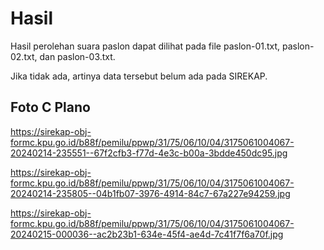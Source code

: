 # Hasil

Hasil perolehan suara paslon dapat dilihat pada file paslon-01.txt, paslon-02.txt, dan paslon-03.txt.

Jika tidak ada, artinya data tersebut belum ada pada SIREKAP.

## Foto C Plano

https://sirekap-obj-formc.kpu.go.id/b88f/pemilu/ppwp/31/75/06/10/04/3175061004067-20240214-235551--67f2cfb3-f77d-4e3c-b00a-3bdde450dc95.jpg

https://sirekap-obj-formc.kpu.go.id/b88f/pemilu/ppwp/31/75/06/10/04/3175061004067-20240214-235805--04b1fb07-3976-4914-84c7-67a227e94259.jpg

https://sirekap-obj-formc.kpu.go.id/b88f/pemilu/ppwp/31/75/06/10/04/3175061004067-20240215-000036--ac2b23b1-634e-45f4-ae4d-7c41f7f6a70f.jpg
